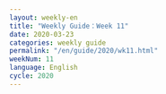 ```yaml
---
layout: weekly-en
title: "Weekly Guide：Week 11"
date: 2020-03-23
categories: weekly guide
permalink: "/en/guide/2020/wk11.html"
weekNum: 11
language: English
cycle: 2020
---
```


